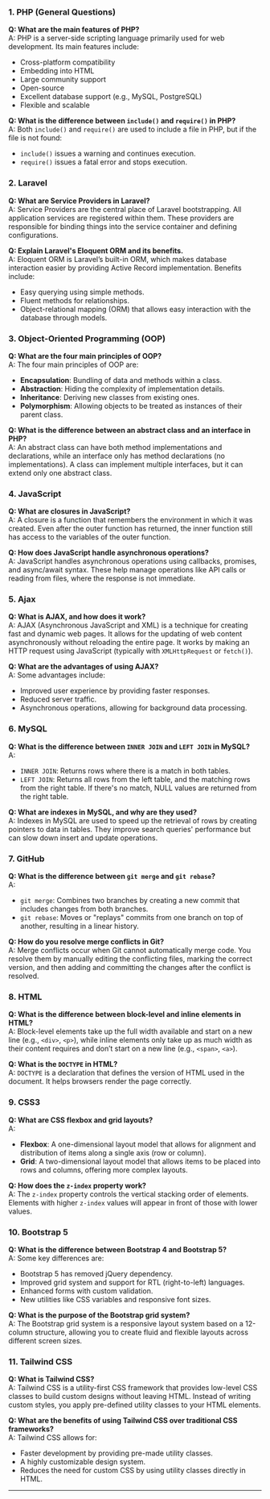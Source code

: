 

### 1. **PHP (General Questions)**

**Q: What are the main features of PHP?**  
A: PHP is a server-side scripting language primarily used for web development. Its main features include:  
- Cross-platform compatibility  
- Embedding into HTML  
- Large community support  
- Open-source  
- Excellent database support (e.g., MySQL, PostgreSQL)  
- Flexible and scalable

**Q: What is the difference between `include()` and `require()` in PHP?**  
A: Both `include()` and `require()` are used to include a file in PHP, but if the file is not found:  
- `include()` issues a warning and continues execution.
- `require()` issues a fatal error and stops execution.

### 2. **Laravel**

**Q: What are Service Providers in Laravel?**  
A: Service Providers are the central place of Laravel bootstrapping. All application services are registered within them. These providers are responsible for binding things into the service container and defining configurations.

**Q: Explain Laravel's Eloquent ORM and its benefits.**  
A: Eloquent ORM is Laravel’s built-in ORM, which makes database interaction easier by providing Active Record implementation. Benefits include:
- Easy querying using simple methods.
- Fluent methods for relationships.
- Object-relational mapping (ORM) that allows easy interaction with the database through models.

### 3. **Object-Oriented Programming (OOP)**

**Q: What are the four main principles of OOP?**  
A: The four main principles of OOP are:
- **Encapsulation**: Bundling of data and methods within a class.
- **Abstraction**: Hiding the complexity of implementation details.
- **Inheritance**: Deriving new classes from existing ones.
- **Polymorphism**: Allowing objects to be treated as instances of their parent class.

**Q: What is the difference between an abstract class and an interface in PHP?**  
A: An abstract class can have both method implementations and declarations, while an interface only has method declarations (no implementations). A class can implement multiple interfaces, but it can extend only one abstract class.

### 4. **JavaScript**

**Q: What are closures in JavaScript?**  
A: A closure is a function that remembers the environment in which it was created. Even after the outer function has returned, the inner function still has access to the variables of the outer function.

**Q: How does JavaScript handle asynchronous operations?**  
A: JavaScript handles asynchronous operations using callbacks, promises, and async/await syntax. These help manage operations like API calls or reading from files, where the response is not immediate.

### 5. **Ajax**

**Q: What is AJAX, and how does it work?**  
A: AJAX (Asynchronous JavaScript and XML) is a technique for creating fast and dynamic web pages. It allows for the updating of web content asynchronously without reloading the entire page. It works by making an HTTP request using JavaScript (typically with `XMLHttpRequest` or `fetch()`).

**Q: What are the advantages of using AJAX?**  
A: Some advantages include:
- Improved user experience by providing faster responses.
- Reduced server traffic.
- Asynchronous operations, allowing for background data processing.

### 6. **MySQL**

**Q: What is the difference between `INNER JOIN` and `LEFT JOIN` in MySQL?**  
A: 
- `INNER JOIN`: Returns rows where there is a match in both tables.
- `LEFT JOIN`: Returns all rows from the left table, and the matching rows from the right table. If there's no match, NULL values are returned from the right table.

**Q: What are indexes in MySQL, and why are they used?**  
A: Indexes in MySQL are used to speed up the retrieval of rows by creating pointers to data in tables. They improve search queries' performance but can slow down insert and update operations.

### 7. **GitHub**

**Q: What is the difference between `git merge` and `git rebase`?**  
A: 
- `git merge`: Combines two branches by creating a new commit that includes changes from both branches.
- `git rebase`: Moves or "replays" commits from one branch on top of another, resulting in a linear history.

**Q: How do you resolve merge conflicts in Git?**  
A: Merge conflicts occur when Git cannot automatically merge code. You resolve them by manually editing the conflicting files, marking the correct version, and then adding and committing the changes after the conflict is resolved.

### 8. **HTML**

**Q: What is the difference between block-level and inline elements in HTML?**  
A: Block-level elements take up the full width available and start on a new line (e.g., `<div>`, `<p>`), while inline elements only take up as much width as their content requires and don’t start on a new line (e.g., `<span>`, `<a>`).

**Q: What is the `DOCTYPE` in HTML?**  
A: `DOCTYPE` is a declaration that defines the version of HTML used in the document. It helps browsers render the page correctly.

### 9. **CSS3**

**Q: What are CSS flexbox and grid layouts?**  
A: 
- **Flexbox**: A one-dimensional layout model that allows for alignment and distribution of items along a single axis (row or column).
- **Grid**: A two-dimensional layout model that allows items to be placed into rows and columns, offering more complex layouts.

**Q: How does the `z-index` property work?**  
A: The `z-index` property controls the vertical stacking order of elements. Elements with higher `z-index` values will appear in front of those with lower values.

### 10. **Bootstrap 5**

**Q: What is the difference between Bootstrap 4 and Bootstrap 5?**  
A: Some key differences are:
- Bootstrap 5 has removed jQuery dependency.
- Improved grid system and support for RTL (right-to-left) languages.
- Enhanced forms with custom validation.
- New utilities like CSS variables and responsive font sizes.

**Q: What is the purpose of the Bootstrap grid system?**  
A: The Bootstrap grid system is a responsive layout system based on a 12-column structure, allowing you to create fluid and flexible layouts across different screen sizes.

### 11. **Tailwind CSS**

**Q: What is Tailwind CSS?**  
A: Tailwind CSS is a utility-first CSS framework that provides low-level CSS classes to build custom designs without leaving HTML. Instead of writing custom styles, you apply pre-defined utility classes to your HTML elements.

**Q: What are the benefits of using Tailwind CSS over traditional CSS frameworks?**  
A: Tailwind CSS allows for:
- Faster development by providing pre-made utility classes.
- A highly customizable design system.
- Reduces the need for custom CSS by using utility classes directly in HTML.

---
